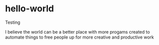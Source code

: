 # hello-world
Testing

I believe the world can be a better place with more progams created to automate things to free people up for more creative and productive work
